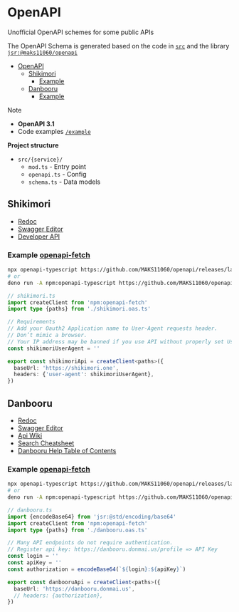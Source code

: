 # OpenAPI

Unofficial OpenAPI schemes for some public APIs

The OpenAPI Schema is generated based on the code in [`src`](src) and
  the library [`jsr:@maks11060/openapi`](https://jsr.io/@maks11060/openapi)

- [OpenAPI](#openapi)
  - [Shikimori](#shikimori)
    - [Example](#example-openapi-fetch)
  - [Danbooru](#danbooru)
    - [Example](#example-openapi-fetch-1)

> [!NOTE]
> - **OpenAPI 3.1**
> - Code examples [`/example`](example)
>
> **Project structure**
> - `src/{service}/`
>   - `mod.ts` - Entry point
>   - `openapi.ts` - Config
>   - `schema.ts` - Data models

## Shikimori

- [Redoc][shikimori.redoc]
- [Swagger Editor][shikimori.swagger]
- [Developer API](https://shikimori.one/api/doc)


### Example [openapi-fetch](https://openapi-ts.dev/openapi-fetch/)
```sh
npx openapi-typescript https://github.com/MAKS11060/openapi/releases/latest/download/shikimori.openapi.yml -o ./shikimori.oas.ts
# or
deno run -A npm:openapi-typescript https://github.com/MAKS11060/openapi/releases/latest/download/shikimori.openapi.yml -o ./shikimori.oas.ts
```

```ts
// shikimori.ts
import createClient from 'npm:openapi-fetch'
import type {paths} from './shikimori.oas.ts'

// Requirements
// Add your Oauth2 Application name to User-Agent requests header.
// Don’t mimic a browser.
// Your IP address may be banned if you use API without properly set User-Agent header.
const shikimoriUserAgent = ''

export const shikimoriApi = createClient<paths>({
  baseUrl: 'https://shikimori.one',
  headers: {'user-agent': shikimoriUserAgent},
})
```

## Danbooru

- [Redoc][danbooru.redoc]
- [Swagger Editor][danbooru.swagger]
- [Api Wiki](https://danbooru.donmai.us/wiki_pages/help:api)
- [Search Cheatsheet](https://danbooru.donmai.us/wiki_pages/help%3Acheatsheet)
- [Danbooru Help Table of Contents](https://danbooru.donmai.us/wiki_pages/help:toc#dtext-developer_guide)


### Example [openapi-fetch](https://openapi-ts.dev/openapi-fetch/)
```sh
npx openapi-typescript https://github.com/MAKS11060/openapi/releases/latest/download/danbooru.openapi.yml -o ./danbooru.oas.ts
# or
deno run -A npm:openapi-typescript https://github.com/MAKS11060/openapi/releases/latest/download/danbooru.openapi.yml -o ./danbooru.oas.ts
```

```ts
// danbooru.ts
import {encodeBase64} from 'jsr:@std/encoding/base64'
import createClient from 'npm:openapi-fetch'
import type {paths} from './danbooru.oas.ts'

// Many API endpoints do not require authentication.
// Register api key: https://danbooru.donmai.us/profile => API Key
const login = ''
const apiKey = ''
const authorization = encodeBase64(`${login}:${apiKey}`)

export const danbooruApi = createClient<paths>({
  baseUrl: 'https://danbooru.donmai.us',
  // headers: {authorization},
})
```

[shikimori.redoc]: https://redocly.github.io/redoc/?url=https://github.com/MAKS11060/openapi/releases/latest/download/shikimori.openapi.yml
[shikimori.swagger]: https://editor-next.swagger.io/?url=https://no-cors.deno.dev/https://github.com/MAKS11060/openapi/releases/latest/download/shikimori.openapi.yml

[danbooru.redoc]: https://redocly.github.io/redoc/?url=https://github.com/MAKS11060/openapi/releases/latest/download/danbooru.openapi.yml
[danbooru.swagger]: https://editor-next.swagger.io/?url=https://no-cors.deno.dev/https://github.com/MAKS11060/openapi/releases/latest/download/danbooru.openapi.yml
